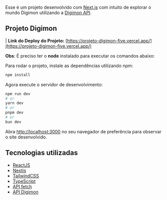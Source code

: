 Esse é um projeto desenvolvido com [Next.js](https://nextjs.org/) com intuito de explorar o mundo Digimon utilizando a [Digimon API](https://digimon-api.vercel.app/).

## Projeto Digimon

| **Link do Deploy do Projeto:** [https://projeto-digimon-five.vercel.app/](https://projeto-digimon-five.vercel.app/)

**Obs**: É preciso ter o **node** instalado para executar os comandos abaixo:

Para rodar o projeto, instale as dependências utilizando npm:

```bash
npm install
```

Agora execute o servidor de desenvolvimento:

```bash
npm run dev
# or
yarn dev
# or
pnpm dev
# or
bun dev
```

Abra [http://localhost:3000](http://localhost:3000) no seu navegador de preferência para observar o site desenvolvido.

## Tecnologias utilizadas

- [ReactJS](https://react.dev/)
- [Nextjs](https://nextjs.org/)
- [TailwindCSS](https://tailwindcss.com/)
- [TypeScript](https://www.typescriptlang.org/)
- [API fetch](https://developer.mozilla.org/pt-BR/docs/Web/API/Fetch_API)
- [API Digimon](https://digimon-api.vercel.app/)
